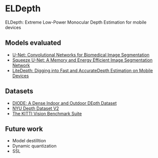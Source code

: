 # ELDepth
ELDepth: Extreme Low-Power Monocular Depth Estimation for mobile devices

## Models evaluated
- [U-Net: Convolutional Networks for Biomedical Image Segmentation](https://arxiv.org/abs/1505.04597)
- [Squeeze U-Net: A Memory and Energy Efficient Image Segmentation Network](https://openaccess.thecvf.com/content_CVPRW_2020/papers/w22/Beheshti_Squeeze_U-Net_A_Memory_and_Energy_Efficient_Image_Segmentation_Network_CVPRW_2020_paper.pdf)
- [LiteDepth: Digging into Fast and AccurateDepth Estimation on Mobile Devices](https://arxiv.org/abs/2209.00961)

## Datasets
- [DIODE: A Dense Indoor and Outdoor DEpth Dataset](https://diode-dataset.org/)
- [NYU Depth Dataset V2](https://cs.nyu.edu/~silberman/datasets/nyu_depth_v2.html)
- [The KITTI Vision Benchmark Suite](https://www.cvlibs.net/datasets/kitti/eval_depth.php?benchmark=depth_prediction)


## Future work
- Model destilltion
- Dynamic quantization
- SSL